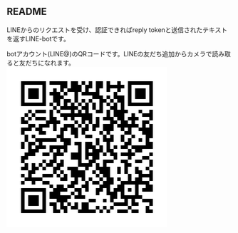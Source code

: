 ## README

LINEからのリクエストを受け、認証できればreply tokenと送信されたテキストを返すLINE-botです。

botアカウント(LINE@)のQRコードです。LINEの友だち追加からカメラで読み取ると友だちになれます。
![QRCode](app/assets/images/QR.png)

